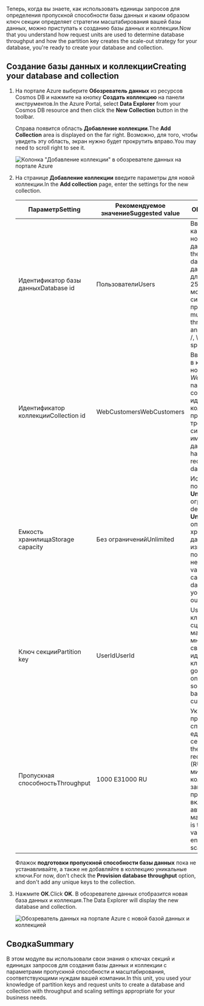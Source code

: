 <span data-ttu-id="0d473-101">Теперь, когда вы знаете, как использовать единицы запросов для определения пропускной способности базы данных и каким образом ключ секции определяет стратегии масштабирования вашей базы данных, можно приступать к созданию базы данных и коллекции.</span><span class="sxs-lookup"><span data-stu-id="0d473-101">Now that you understand how request units are used to determine database throughput and how the partition key creates the scale-out strategy for your database, you're ready to create your database and collection.</span></span>

## <a name="creating-your-database-and-collection"></a><span data-ttu-id="0d473-102">Создание базы данных и коллекции</span><span class="sxs-lookup"><span data-stu-id="0d473-102">Creating your database and collection</span></span>

1. <span data-ttu-id="0d473-103">На портале Azure выберите **Обозреватель данных** из ресурсов Cosmos DB и нажмите на кнопку **Создать коллекцию** на панели инструментов.</span><span class="sxs-lookup"><span data-stu-id="0d473-103">In the Azure Portal, select **Data Explorer** from your Cosmos DB resource and then click the **New Collection** button in the toolbar.</span></span>
    
    <span data-ttu-id="0d473-104">Справа появится область **Добавление коллекции**.</span><span class="sxs-lookup"><span data-stu-id="0d473-104">The **Add Collection** area is displayed on the far right.</span></span> <span data-ttu-id="0d473-105">Возможно, для того, чтобы увидеть эту область, экран нужно будет прокрутить вправо.</span><span class="sxs-lookup"><span data-stu-id="0d473-105">You may need to scroll right to see it.</span></span>

    ![Колонка "Добавление коллекции" в обозревателе данных на портале Azure](../media/5-create-a-database-and-collection/azure-cosmosdb-data-explorer.png)

2. <span data-ttu-id="0d473-107">На странице **Добавление коллекции** введите параметры для новой коллекции.</span><span class="sxs-lookup"><span data-stu-id="0d473-107">In the **Add collection** page, enter the settings for the new collection.</span></span>

    <span data-ttu-id="0d473-108">Параметр</span><span class="sxs-lookup"><span data-stu-id="0d473-108">Setting</span></span> | <span data-ttu-id="0d473-109">Рекомендуемое значение</span><span class="sxs-lookup"><span data-stu-id="0d473-109">Suggested value</span></span> | <span data-ttu-id="0d473-110">ОПИСАНИЕ</span><span class="sxs-lookup"><span data-stu-id="0d473-110">Description</span></span>
    --------|-----------------|-------------
    <span data-ttu-id="0d473-111">Идентификатор базы данных</span><span class="sxs-lookup"><span data-stu-id="0d473-111">Database id</span></span>      | <span data-ttu-id="0d473-112">Пользователи</span><span class="sxs-lookup"><span data-stu-id="0d473-112">Users</span></span>         | <span data-ttu-id="0d473-113">Введите *Users* в качестве имени для новой базы данных.</span><span class="sxs-lookup"><span data-stu-id="0d473-113">Enter *Users* as the name for the new database.</span></span> <span data-ttu-id="0d473-114">Имена баз данных должны быть длиной от 1 до 255 символов и не могут содержать символы /, \\, #, ? или пробел.</span><span class="sxs-lookup"><span data-stu-id="0d473-114">Database names must contain from 1 through 255 characters, and they cannot contain /, \\, #, ?, or a trailing space.</span></span>
    <span data-ttu-id="0d473-115">Идентификатор коллекции</span><span class="sxs-lookup"><span data-stu-id="0d473-115">Collection id</span></span>    | <span data-ttu-id="0d473-116">WebCustomers</span><span class="sxs-lookup"><span data-stu-id="0d473-116">WebCustomers</span></span>  | <span data-ttu-id="0d473-117">Введите *WebCustomers* в качестве имени для новой коллекции.</span><span class="sxs-lookup"><span data-stu-id="0d473-117">Enter *WebCustomers* as the name for your new collection.</span></span> <span data-ttu-id="0d473-118">Для идентификаторов коллекций предусмотрены те же требования к символам, что и для имен баз данных.</span><span class="sxs-lookup"><span data-stu-id="0d473-118">Collection ids have the same character requirements as database names.</span></span>
    <span data-ttu-id="0d473-119">Емкость хранилища</span><span class="sxs-lookup"><span data-stu-id="0d473-119">Storage capacity</span></span> | <span data-ttu-id="0d473-120">Без ограничений</span><span class="sxs-lookup"><span data-stu-id="0d473-120">Unlimited</span></span>     | <span data-ttu-id="0d473-121">Используйте значение по умолчанию — **Unlimited** (Без ограничений).</span><span class="sxs-lookup"><span data-stu-id="0d473-121">Use the default value of **Unlimited**.</span></span> <span data-ttu-id="0d473-122">Это значение определяет емкость хранилища базы данных и позволяет изменять ее масштаб по мере необходимости.</span><span class="sxs-lookup"><span data-stu-id="0d473-122">This value is the storage capacity of the database, and it enables your database to scale out as needed.</span></span>
    <span data-ttu-id="0d473-123">Ключ секции</span><span class="sxs-lookup"><span data-stu-id="0d473-123">Partition key</span></span>    | <span data-ttu-id="0d473-124">UserId</span><span class="sxs-lookup"><span data-stu-id="0d473-124">UserId</span></span>        | <span data-ttu-id="0d473-125">UserID — хороший ключ секции для сценария интернет-магазина, так как многие запросы связаны с идентификаторами клиентов.</span><span class="sxs-lookup"><span data-stu-id="0d473-125">UserID is a good partition key for an online retail scenario, as so many queries are based around the customer ID.</span></span>
    <span data-ttu-id="0d473-126">Пропускная способность</span><span class="sxs-lookup"><span data-stu-id="0d473-126">Throughput</span></span>       |<span data-ttu-id="0d473-127">1000 ЕЗ</span><span class="sxs-lookup"><span data-stu-id="0d473-127">1000 RU</span></span>        | <span data-ttu-id="0d473-128">Укажите для пропускной способности 1000 единиц запросов в секунду (ЕЗ/с).</span><span class="sxs-lookup"><span data-stu-id="0d473-128">Change the throughput to 1000 request units per second (RU/s).</span></span> <span data-ttu-id="0d473-129">1000 — минимальное количество единиц запросов в секунду, при котором включается автоматическое масштабирование.</span><span class="sxs-lookup"><span data-stu-id="0d473-129">1000 is the minimum RU/s value you can set to enable automatic scaling.</span></span>
    
    <span data-ttu-id="0d473-130">Флажок **подготовки пропускной способности базы данных** пока не устанавливайте, а также не добавляйте в коллекцию уникальные ключи.</span><span class="sxs-lookup"><span data-stu-id="0d473-130">For now, don't check the **Provision database throughput** option, and don't add any unique keys to the collection.</span></span> 
    
3. <span data-ttu-id="0d473-131">Нажмите **ОК**.</span><span class="sxs-lookup"><span data-stu-id="0d473-131">Click **OK**.</span></span> <span data-ttu-id="0d473-132">В обозревателе данных отобразится новая база данных и коллекция.</span><span class="sxs-lookup"><span data-stu-id="0d473-132">The Data Explorer will display the new database and collection.</span></span>

    ![Обозреватель данных на портале Azure с новой базой данных и коллекцией](../media/5-create-a-database-and-collection/azure-cosmos-db-new-collection.png)

## <a name="summary"></a><span data-ttu-id="0d473-134">Сводка</span><span class="sxs-lookup"><span data-stu-id="0d473-134">Summary</span></span>

<span data-ttu-id="0d473-135">В этом модуле вы использовали свои знания о ключах секций и единицах запросов для создания базы данных и коллекции с параметрами пропускной способности и масштабирования, соответствующими нуждам вашей компании.</span><span class="sxs-lookup"><span data-stu-id="0d473-135">In this unit, you used your knowledge of partition keys and request units to create a database and collection with throughput and scaling settings appropriate for your business needs.</span></span>